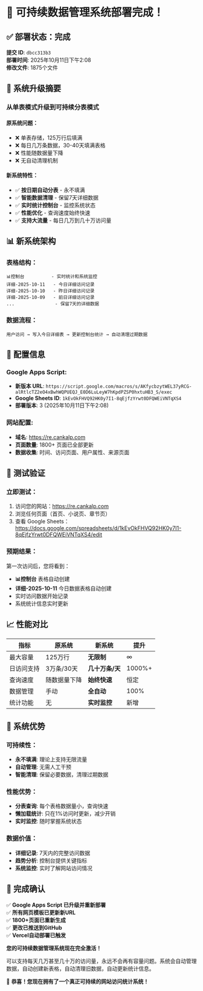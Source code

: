 # 🎉 可持续数据管理系统部署完成！

## ✅ 部署状态：完成

**提交 ID**: `dbcc313b3`  
**部署时间**: 2025年10月11日下午2:08  
**修改文件**: 1875个文件  

## 🔄 系统升级摘要

### 从单表模式升级到可持续分表模式

#### 原系统问题：
- ❌ 单表存储，125万行后填满
- ❌ 每日几万条数据，30-40天填满表格
- ❌ 性能随数据量下降
- ❌ 无自动清理机制

#### 新系统特性：
- ✅ **按日期自动分表** - 永不填满
- ✅ **智能数据清理** - 保留7天详细数据
- ✅ **实时统计控制台** - 监控系统状态
- ✅ **性能优化** - 查询速度始终快速
- ✅ **支持大流量** - 每日几万到几十万访问量

## 📊 新系统架构

### 表格结构：
```
📊控制台          - 实时统计和系统监控
详细-2025-10-11   - 今日详细访问记录
详细-2025-10-10   - 昨日详细访问记录
详细-2025-10-09   - 前日详细访问记录
...               - 保留7天的详细数据
```

### 数据流程：
```
用户访问 → 写入今日详细表 → 更新控制台统计 → 自动清理过期数据
```

## 🎯 配置信息

### Google Apps Script:
- **新版本 URL**: `https://script.google.com/macros/s/AKfycbzytWEL37yRCG-alRtlcTZ2eO4xBwhWQPUEQJ_E0D6LuLeyW7hKpdPZSP0hxtuHB3_S/exec`
- **Google Sheets ID**: `1kEvOkFHVQ92HK0y7I1-8qEjfzYrwt0DFQWEiVNTqXS4`
- **部署版本**: 3 (2025年10月11日下午2:08)

### 网站配置:
- **域名**: https://re.cankalp.com
- **页面数量**: 1800+ 页面已全部更新
- **数据收集**: 时间、访问页面、用户属性、来源页面

## 🧪 测试验证

### 立即测试：
1. 访问您的网站：https://re.cankalp.com
2. 浏览任何页面（首页、小说页、章节页）
3. 查看 Google Sheets：https://docs.google.com/spreadsheets/d/1kEvOkFHVQ92HK0y7I1-8qEjfzYrwt0DFQWEiVNTqXS4/edit

### 预期结果：
第一次访问后，您将看到：
- **📊控制台** 表格自动创建
- **详细-2025-10-11** 今日数据表格自动创建
- 实时访问数据开始记录
- 系统统计信息实时更新

## 📈 性能对比

| 指标 | 原系统 | 新系统 | 提升 |
|------|--------|--------|------|
| 最大容量 | 125万行 | **无限制** | ∞ |
| 日访问支持 | 3万条/30天 | **几十万条/天** | 1000%+ |
| 查询速度 | 随数据量下降 | **始终快速** | 恒定 |
| 数据管理 | 手动 | **全自动** | 100% |
| 统计功能 | 无 | **实时监控** | 新增 |

## 🚀 系统优势

### 可持续性：
- **永不填满**: 理论上支持无限流量
- **自动管理**: 无需人工干预
- **智能清理**: 保留必要数据，清理过期数据

### 性能优势：
- **分表查询**: 每个表格数据量小，查询快速
- **懒加载统计**: 只在1%访问时更新，减少开销
- **实时监控**: 随时掌握系统状态

### 数据价值：
- **详细记录**: 7天内的完整访问数据
- **趋势分析**: 控制台提供关键指标
- **系统监控**: 实时了解网站访问情况

## 🎊 完成确认

✅ **Google Apps Script 已升级并重新部署**  
✅ **所有网页模板已更新新URL**  
✅ **1800+页面已重新生成**  
✅ **更改已推送到GitHub**  
✅ **Vercel自动部署已触发**  

**您的可持续数据管理系统现在完全激活！** 

可以支持每天几万甚至几十万的访问量，永远不会再有容量问题。系统会自动管理数据，自动创建新表格，自动清理旧数据，自动更新统计信息。

🎉 **恭喜！您现在拥有了一个真正可持续的网站访问统计系统！**
